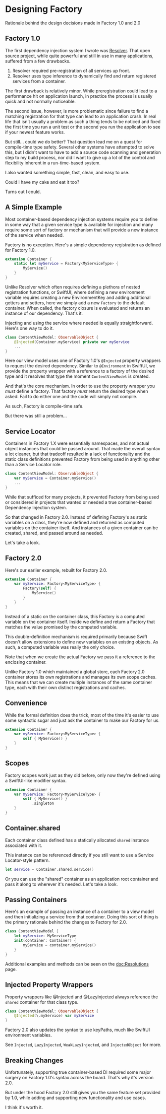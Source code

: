 # Designing Factory

Rationale behind the design decisions made in Factory 1.0 and 2.0

## Factory 1.0

The first dependency injection system I wrote was [Resolver](https://github.com/hmlongco/Resolver). That open source project, while quite powerful and still in use in many applications, suffered from a few drawbacks.

1. Resolver required pre-registration of all services up front. 
2. Resolver uses type inference to dynamically find and return registered services from a container.

The first drawback is relatively minor. While preregistration could lead to a performance hit on application launch, in practice the process is usually quick and not normally noticeable.

The second issue, however, is more problematic since failure to find a matching registration for that type can lead to an application crash. In real life that isn’t usually a problem as such a thing tends to be noticed and fixed the first time you run a unit test or the second you run the application to see if your newest feature works.

But still... could we do better? That question lead me on a quest for compile-time type safety. Several other systems have attempted to solve this, but I didn't want to have to add a source code scanning and generation step to my build process, nor did I want to give up a lot of the control and flexibility inherent in a run-time-based system.

I also wanted something simple, fast, clean, and easy to use.

Could I have my cake and eat it too?

Turns out I could.

## A Simple Example

Most container-based dependency injection systems require you to define in some way that a given service type is available for injection and many require some sort of factory or mechanism that will provide a new instance of the service when needed.

Factory is no exception. Here's a simple dependency registration as defined for Factory 1.0.

```swift
extension Container {
    static let myService = Factory<MyServiceType> { 
        MyService()
    }
}
```
Unlike Resolver which often requires defining a plethora of nested registration functions, or SwiftUI, where defining a new environment variable requires creating a new EnvironmentKey and adding additional getters and setters, here we simply add a new `Factory` to the default container. When called, the factory closure is evaluated and returns an instance of our dependency. That's it.

Injecting and using the service where needed is equally straightforward. Here's one way to do it.

```swift
class ContentViewModel: ObservableObject {
    @Injected(Container.myService) private var myService
    ...
}
```
Here our view model uses one of Factory 1.0's `@Injected` property wrappers to request the desired dependency. Similar to `@Environment` in SwiftUI, we provide the property wrapper with a reference to a factory of the desired type and it resolves that type the moment `ContentViewModel` is created.

And that's the core mechanism. In order to use the property wrapper you *must* define a factory. That factory *must* return the desired type when asked. Fail to do either one and the code will simply not compile. 

As such, Factory is compile-time safe.

But there was still a problem...

## Service Locator

Containers in Factory 1.X were essentially namespaces, and not actual object instances that could be passed around. That made the overall syntax a lot cleaner, but that tradeoff resulted in a lack of functionality and the static class definitions prevented Factory from being used in anything other than a Service Locator role.

```swift
class ContentViewModel: ObservableObject {
    var myService = Container.myService()
    ...
}
```
While that sufficed for many projects, it prevented Factory from being used or considered in projects that wanted or needed a true container-based Dependency Injection system.

So that changed in Factory 2.0. Instead of defining Factory's as static variables on a class, they're now defined and returned as computed variables on the container itself. And instances of a given container can be created, shared, and passed around as needed.

Let's take a look.

## Factory 2.0

Here's our earlier example, rebuilt for Factory 2.0.
```swift
extension Container {
    var myService: Factory<MyServiceType> {
        Factory(self) { 
            MyService()
        }
    }
}
```
Instead of a static on the container class, this Factory is a computed variable on the container itself. Inside we define and return a Factory that matches the value promised by the computed variable.

This double-definition mechanism is required primarily because Swift doesn't allow extensions to define new variables on an existing objects. As such, a computed variable was really the only choice.

Note that when we create the actual Factory we pass it a reference to the enclosing container.

Unlike Factory 1.0 which maintained a global store, each Factory 2.0 container stores its own registrations and manages its own scope caches. This means that we can create multiple instances of the same container type, each with their own distinct registrations and caches.

## Convenience

While the formal definition does the trick, most of the time it's easier to use some syntactic sugar and just ask the container to make our Factory for us.

```swift
extension Container {
    var myService: Factory<MyServiceType> {
        self { MyService() }
    }
}
```

## Scopes
Factory scopes work just as they did before, only now they're defined using a SwiftUI-like modifier syntax. 
```swift
extension Container {
    var myService: Factory<MyServiceType> {
        self { MyService() }
            .singleton
    }
}
```

## Container.shared

Each container class defined has a statically allocated `shared` instance associated with it.

This instance can be referenced directly if you still want to use a Service Locator-style pattern.

```swift
let service = Container.shared.service()
```
Or you can use the "shared" container as an application root container and pass it along to wherever it's needed. Let's take a look.

## Passing Containers

Here's an example of passing an instance of a container to a view model and then initializing a service from that container. Doing this sort of thing is the primary rationale behind the changes to Factory for 2.0.
```swift
class ContentViewModel {
    let myService: MyServiceType
    init(container: Container) {
        myService = container.myService()
    }
}
```
Additional examples and methods can be seen on the <doc:Resolutions> page.

## Injected Property Wrappers

Property wrappers like @Injected and @LazyInjected always reference the `shared` container for that class type. 

```swift
class ContentViewModel: ObservableObject {
    @Injected(\.myService) var myService
}
```
Factory 2.0 also updates the syntax to use keyPaths, much like SwiftUI environment variables.

See ``Injected``, ``LazyInjected``, ``WeakLazyInjected``, and ``InjectedObject`` for more.

## Breaking Changes

Unfortunately, supporting true container-based DI required some major surgery on Factory 1.0's syntax across the board. That's why it's version 2.0.

But under the hood Factory 2.0 still gives you the same feature set provided by 1.0, while adding and supporting new functionality and use cases.

I think it's worth it.
